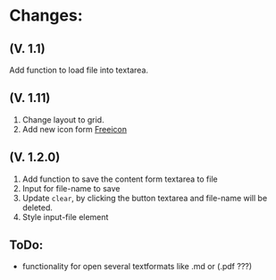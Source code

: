 # Changes:


## (V. 1.1)
Add function to load file into textarea. 

## (V. 1.11)
1. Change layout to grid.
2. Add new icon form [Freeicon](https://www.flaticon.com/premium-icon/text-to-speech_5803608?term=text%20to%20speech&related_id=5803608)

## (V. 1.2.0)
1. Add function to save the content form textarea to file
2. Input for file-name to save
3. Update `clear`, by clicking the button textarea and file-name will be deleted.
4. Style input-file element

## ToDo:

 - functionality for open several textformats like .md or (.pdf ???)
